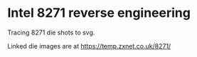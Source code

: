 # Intel 8271 reverse engineering

Tracing 8271 die shots to svg.

Linked die images are at https://temp.zxnet.co.uk/8271/